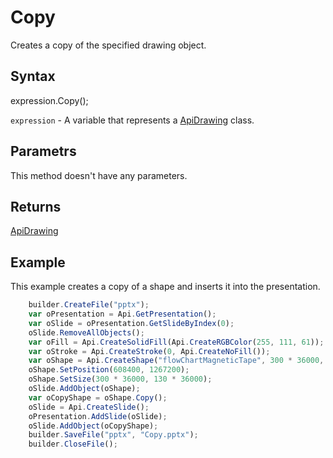 # Copy

Creates a copy of the specified drawing object.

## Syntax

expression.Copy();

`expression` - A variable that represents a [ApiDrawing](../ApiDrawing.md) class.

## Parametrs

This method doesn't have any parameters.

## Returns

[ApiDrawing](../../ApiDrawing/ApiDrawing.md)

## Example

This example creates a copy of a shape and inserts it into the presentation.

```javascript
	builder.CreateFile("pptx");
	var oPresentation = Api.GetPresentation();
	var oSlide = oPresentation.GetSlideByIndex(0);
	oSlide.RemoveAllObjects();
	var oFill = Api.CreateSolidFill(Api.CreateRGBColor(255, 111, 61));
	var oStroke = Api.CreateStroke(0, Api.CreateNoFill());
	var oShape = Api.CreateShape("flowChartMagneticTape", 300 * 36000, 130 * 36000, oFill, oStroke);
	oShape.SetPosition(608400, 1267200);
	oShape.SetSize(300 * 36000, 130 * 36000);
	oSlide.AddObject(oShape);
	var oCopyShape = oShape.Copy();
	oSlide = Api.CreateSlide();
	oPresentation.AddSlide(oSlide);
	oSlide.AddObject(oCopyShape);
	builder.SaveFile("pptx", "Copy.pptx");
	builder.CloseFile();
```